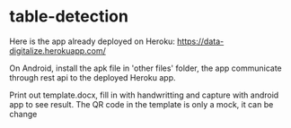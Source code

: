 # table-detection

Here is the app already deployed on Heroku: https://data-digitalize.herokuapp.com/

On Android, install the apk file in 'other files' folder, the app communicate through rest api to the deployed Heroku app.

Print out template.docx, fill in with handwritting and capture with android app to see result. The QR code in the template is only a mock, it can be change
